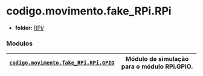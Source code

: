 <a id="module-codigo.movimento.fake_RPi.RPi"></a>

<a id="codigo-movimento-fake-rpi-rpi"></a>

# codigo.movimento.fake_RPi.RPi

* **folder:**
  [RPi/](../../../../codigo/movimento/fake_RPi/RPi)

### Modulos

| [`codigo.movimento.fake_RPi.RPi.GPIO`](codigo.movimento.fake_RPi.RPi.GPIO.md#module-codigo.movimento.fake_RPi.RPi.GPIO)   | Módulo de simulação para o módulo RPi.GPIO.   |
|---------------------------------------------------------------------------------------------------------------------------|-----------------------------------------------|
